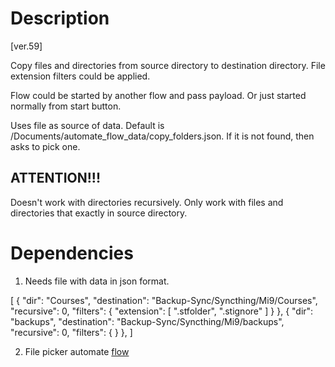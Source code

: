 # Description

[ver.59]

Copy files and directories from source directory to destination directory. File extension filters could be applied. 

Flow could be started by another flow and pass payload. Or just started normally from start button.

Uses file as source of data. Default is /Documents/automate_flow_data/copy_folders.json. If it is not found, then asks to pick one.

## ATTENTION!!!

Doesn't work with directories recursively. Only work with files and directories that exactly in source directory.

# Dependencies

1. Needs file with data in json format.

[
  {
    "dir": "Courses",
    "destination": "Backup-Sync/Syncthing/Mi9/Courses",
    "recursive": 0,
    "filters": {
      "extension": [
        ".stfolder", ".stignore"
      ]
    }
  },
  {
    "dir": "backups",
    "destination": "Backup-Sync/Syncthing/Mi9/backups",
    "recursive": 0,
    "filters": {
    }
  },
]

2. File picker automate [flow](File%20picker.md)
